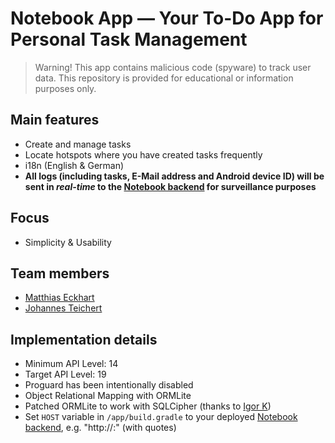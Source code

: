 # Notebook App — Your To-Do App for Personal Task Management

> Warning! This app contains malicious code (spyware) to track user data. This repository is provided for educational or information purposes only.

## Main features
- Create and manage tasks
- Locate hotspots where you have created tasks frequently
- i18n (English & German)
- **All logs (including tasks, E-Mail address and Android device ID) will be sent in _real-time_ to the [Notebook backend](https://github.com/MatthiasEckhart/NotebookSurveillanceStation) for surveillance purposes**

## Focus
- Simplicity & Usability

## Team members
- [Matthias Eckhart](https://github.com/MatthiasEckhart)
- [Johannes Teichert](https://github.com/JohannesTeichert)

## Implementation details 
- Minimum API Level: 14
- Target API Level: 19
- Proguard has been intentionally disabled
- Object Relational Mapping with ORMLite
- Patched ORMLite to work with SQLCipher (thanks to [Igor K](https://github.com/sierpito/demo-ormlite-with-sqlcipher))
- Set `HOST` variable in `/app/build.gradle` to your deployed [Notebook backend](https://github.com/MatthiasEckhart/NotebookSurveillanceStation), e.g. "http://<IP>:<Port>" (with quotes)
